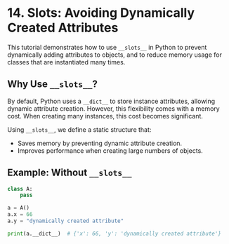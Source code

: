 # 14. Slots: Avoiding Dynamically Created Attributes

This tutorial demonstrates how to use `__slots__` in Python to prevent dynamically adding attributes to objects, and to reduce memory usage for classes that are instantiated many times.

## Why Use `__slots__`?

By default, Python uses a `__dict__` to store instance attributes, allowing dynamic attribute creation. However, this flexibility comes with a memory cost. When creating many instances, this cost becomes significant.

Using `__slots__`, we define a static structure that:

- Saves memory by preventing dynamic attribute creation.
- Improves performance when creating large numbers of objects.

## Example: Without `__slots__`

```python
class A:
    pass

a = A()
a.x = 66
a.y = "dynamically created attribute"

print(a.__dict__)  # {'x': 66, 'y': 'dynamically created attribute'}
```
